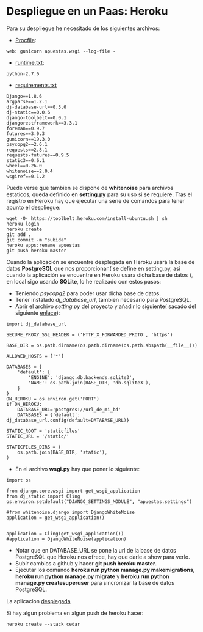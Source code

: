 # Despliegue en un Paas: Heroku

Para su despliegue he necesitado de los siguientes archivos:
- [Procfile](https://github.com/javiergarridomellado/IV_javiergarridomellado/blob/master/Procfile):
```
web: gunicorn apuestas.wsgi --log-file -
```

- [runtime.txt](https://github.com/javiergarridomellado/IV_javiergarridomellado/blob/master/runtime.txt):
```
python-2.7.6
```
- [requirements.txt](https://github.com/javiergarridomellado/IV_javiergarridomellado/blob/master/requirements.txt)
```
Django==1.8.6
argparse==1.2.1
dj-database-url==0.3.0
dj-static==0.0.6
django-toolbelt==0.0.1
djangorestframework==3.3.1
foreman==0.9.7
futures==3.0.3
gunicorn==19.3.0
psycopg2==2.6.1
requests==2.8.1
requests-futures==0.9.5
static3==0.6.1
wheel==0.26.0
whitenoise==2.0.4
wsgiref==0.1.2
```
Puede verse que tambien se dispone de **whitenoise** para archivos estaticos, queda definido en **setting.py** para su uso si se requiere.
Tras el registro en Heroku hay que ejecutar una serie de comandos para tener apunto el despliegue:
```
wget -O- https://toolbelt.heroku.com/install-ubuntu.sh | sh   
heroku login
heroku create
git add .
git commit -m "subida"
heroku apps:rename apuestas
git push heroku master
```
Cuando la aplicación se encuentre desplegada en Heroku usará la base de datos **PostgreSQL** que nos proporcionan( se define en setting.py, asi cuando la aplicación se encuentre en Heroku usara dicha base de datos ), en local sigo usando **SQLite**, lo he realizado con estos pasos:
- Teniendo *psycopg2* para poder usar dicha base de datos.
- Tener instalado *dj_database_url*, tambien necesario para PostgreSQL.
- Abrir el archivo *setting.py* del proyecto y añadir lo siguiente( sacado del siguiente [enlace](http://stackoverflow.com/questions/26080303/improperlyconfigured-settings-databases-is-improperly-configured-please-supply)):
```
import dj_database_url

SECURE_PROXY_SSL_HEADER = ('HTTP_X_FORWARDED_PROTO', 'https')

BASE_DIR = os.path.dirname(os.path.dirname(os.path.abspath(__file__)))

ALLOWED_HOSTS = ['*']

DATABASES = {
    'default': {
        'ENGINE': 'django.db.backends.sqlite3',
        'NAME': os.path.join(BASE_DIR, 'db.sqlite3'),
    }
}
ON_HEROKU = os.environ.get('PORT')
if ON_HEROKU:
	DATABASE_URL='postgres://url_de_mi_bd'
	DATABASES = {'default': dj_database_url.config(default=DATABASE_URL)}

STATIC_ROOT = 'staticfiles'
STATIC_URL = '/static/'

STATICFILES_DIRS = (
    os.path.join(BASE_DIR, 'static'),
)
```
- En el archivo **wsgi.py** hay que poner lo siguiente:
```
import os

from django.core.wsgi import get_wsgi_application
from dj_static import Cling
os.environ.setdefault("DJANGO_SETTINGS_MODULE", "apuestas.settings")

#from whitenoise.django import DjangoWhiteNoise
application = get_wsgi_application()


application = Cling(get_wsgi_application())
#application = DjangoWhiteNoise(application)
```
- Notar que en DATABASE_URL se pone la url de la base de datos PostgreSQL que Heroku nos ofrece, hay que darle a show para verlo.
- Subir cambios a github y hacer **git push heroku master**.
- Ejecutar los comando **heroku run python manage.py makemigrations**, **heroku run python manage.py migrate** y **heroku run python manage.py createsuperuser** para sincronizar la base de datos PostgreSQL.
 

La aplicacion [desplegada](https://apuestas.herokuapp.com/)

Si hay algun problema en algun push de heroku hacer:
```
heroku create --stack cedar
```
